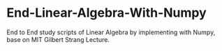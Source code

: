 # End-Linear-Algebra-With-Numpy
End to End study scripts of Linear Algebra by implementing with Numpy, base on MIT Gilbert Strang Lecture.
